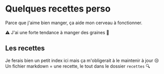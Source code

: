 # Quelques recettes perso

Parce que j'aime bien manger, ça aide mon cerveau à fonctionner.

:warning: J'ai une forte tendance à manger des graines :seedling:

## Les recettes

Je ferais bien un petit index ici mais ça m'obligerait à le maintenir à jour :unamused: Un fichier markdown = une recette, le tout dans le dossier `recettes` :mag: